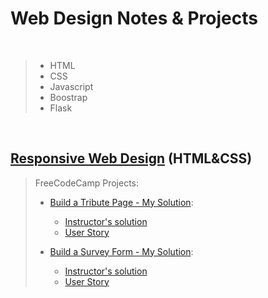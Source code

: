 # Web Design Notes & Projects 

<br>

> - HTML
> - CSS
> - Javascript
> - Boostrap
> - Flask

<br>

## [Responsive Web Design](010%20Responsive%20Web%20Design) (HTML&CSS)

> FreeCodeCamp Projects:
> - [Build a Tribute Page - My Solution](https://codepen.io/YvonneX/pen/NWXVdpg?editors=1100):
>   - [Instructor's solution](https://codepen.io/freeCodeCamp/full/zNqgVx)
>   - [User Story](https://www.freecodecamp.org/learn/responsive-web-design/responsive-web-design-projects/build-a-tribute-page)
>   
> - [Build a Survey Form - My Solution](https://codepen.io/YvonneX/pen/QWaRpgz?editors=1100):
>   - [Instructor's solution](https://codepen.io/freeCodeCamp/full/VPaoNP)
>   - [User Story](https://www.freecodecamp.org/learn/responsive-web-design/responsive-web-design-projects/build-a-survey-form)


